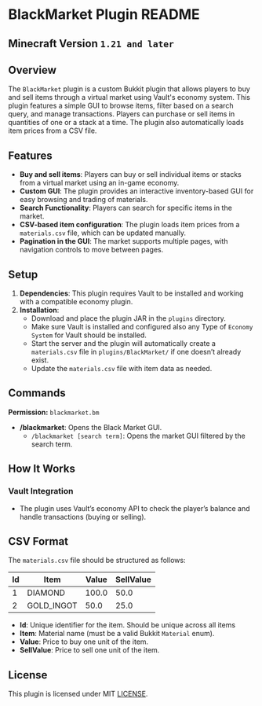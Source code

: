 
# BlackMarket Plugin README
## Minecraft Version `1.21 and later`

## Overview
The `BlackMarket` plugin is a custom Bukkit plugin that allows players to buy and sell items through a virtual market using Vault's economy system. This plugin features a simple GUI to browse items, filter based on a search query, and manage transactions. Players can purchase or sell items in quantities of one or a stack at a time. The plugin also automatically loads item prices from a CSV file.

## Features
- **Buy and sell items**: Players can buy or sell individual items or stacks from a virtual market using an in-game economy.
- **Custom GUI**: The plugin provides an interactive inventory-based GUI for easy browsing and trading of materials.
- **Search Functionality**: Players can search for specific items in the market.
- **CSV-based item configuration**: The plugin loads item prices from a `materials.csv` file, which can be updated manually.
- **Pagination in the GUI**: The market supports multiple pages, with navigation controls to move between pages.

## Setup
1. **Dependencies**: This plugin requires Vault to be installed and working with a compatible economy plugin.
2. **Installation**:
    - Download and place the plugin JAR in the `plugins` directory.
    - Make sure Vault is installed and configured also any Type of `Economy System` for Vault should be installed.
    - Start the server and the plugin will automatically create a `materials.csv` file in `plugins/BlackMarket/` if one doesn’t already exist.
    - Update the `materials.csv` file with item data as needed.

## Commands
**Permission:** `blackmarket.bm`
- **/blackmarket**: Opens the Black Market GUI.
    - `/blackmarket [search term]`: Opens the market GUI filtered by the search term.

## How It Works

### Vault Integration
- The plugin uses Vault’s economy API to check the player’s balance and handle transactions (buying or selling).

## CSV Format
The `materials.csv` file should be structured as follows:

| Id | Item       | Value | SellValue |
|----|------------|-------|-----------|
| 1  | DIAMOND    | 100.0 | 50.0      |
| 2  | GOLD_INGOT | 50.0  | 25.0      |

- **Id**: Unique identifier for the item. Should be unique across all items
- **Item**: Material name (must be a valid Bukkit `Material` enum).
- **Value**: Price to buy one unit of the item.
- **SellValue**: Price to sell one unit of the item.

## License
This plugin is licensed under MIT [LICENSE](https://github.com/frame-dev/BlackMarket/blob/master/LICENSE).
